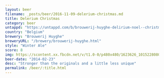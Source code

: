 ```yaml
---
layout: beer
filename: _posts/beer/2016-11-09-delerium-christmas.md
title: Delerium Christmas
category: beer
untappd: "https://untappd.com/b/brouwerij-huyghe-delirium-noel--christmas/8767"
country: "Belgium"
brewery: "Brouwerij Huyghe"
breweryURL: "/brewery/brouwerij-huyghe.html"
style: "Winter Ale"
score: 8
img: https://scontent.xx.fbcdn.net/v/t1.0-0/p480x480/1623626_10152280800643745_1481530083_n.jpg?_nc_cat=101&_nc_ht=scontent.xx&oh=70ea33b9f9fbfd655d0f2dd01761d574&oe=5D7E5C3C
beer-date: "2014-02-23"
desc: "Stronger than the originals and a little less unique"
permalink: /beer/:title.html
---
```

